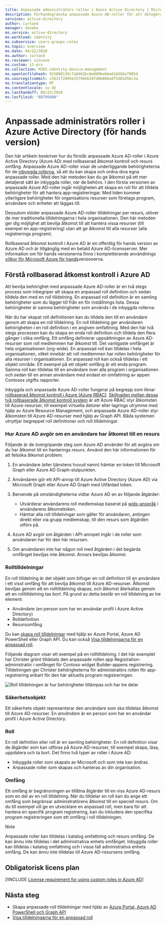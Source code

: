 ```yaml
---
title: Anpassade administratörs roller i Azure Active Directory | Microsoft Docs
description: Förhandsgranska anpassade Azure AD-roller för att delegera identitets hantering. Hantera Azure-roller i Azure Portal, PowerShell eller Graph API.
services: active-directory
author: curtand
manager: daveba
ms.service: active-directory
ms.workload: identity
ms.subservice: users-groups-roles
ms.topic: overview
ms.date: 04/22/2020
ms.author: curtand
ms.reviewer: vincesm
ms.custom: it-pro
ms.collection: M365-identity-device-management
ms.openlocfilehash: 915098130c7a8462bc0e009be04a61b5b0a7985d
ms.sourcegitcommit: c5021f2095e25750eb34fd0b866adf5d81d56c3a
ms.translationtype: MT
ms.contentlocale: sv-SE
ms.lasthandoff: 08/25/2020
ms.locfileid: "88795600"
---
```

# <a name="custom-administrator-roles-in-azure-active-directory-preview"></a>Anpassade administratörs roller i Azure Active Directory (för hands version)

Den här artikeln beskriver hur du förstår anpassade Azure AD-roller i Azure Active Directory (Azure AD) med rollbaserad åtkomst kontroll och resurs omfång. Anpassade Azure AD-roller visar de underliggande behörigheterna för de [inbyggda rollerna](directory-assign-admin-roles.md), så att du kan skapa och ordna dina egna anpassade roller. Med den här metoden kan du ge åtkomst på ett mer detaljerat sätt än inbyggda roller, när de behövs. I den första versionen av anpassade Azure AD-roller ingår möjligheten att skapa en roll för att tilldela behörigheter för att hantera app-registreringar. Med tiden kommer ytterligare behörigheter för organisations resurser som företags program, användare och enheter att läggas till.  

Dessutom stöder anpassade Azure AD-roller tilldelningar per resurs, utöver de mer traditionella tilldelningarna i hela organisationen. Den här metoden ger dig möjlighet att bevilja åtkomst till att hantera vissa resurser (till exempel en app-registrering) utan att ge åtkomst till alla resurser (alla registrerings program).

Rollbaserad åtkomst kontroll i Azure AD är en offentlig för hands version av Azure AD och är tillgänglig med en betald Azure AD-licensserver. Mer information om för hands versionerna finns i kompletterande användnings [villkor för Microsoft Azure för hands](https://azure.microsoft.com/support/legal/preview-supplemental-terms/)versionerna.

## <a name="understand-azure-ad-role-based-access-control"></a>Förstå rollbaserad åtkomst kontroll i Azure AD

Att bevilja behörighet med anpassade Azure AD-roller är en två stegs process som inbegriper att skapa en anpassad roll definition och sedan tilldela den med en roll tilldelning. En anpassad roll definition är en samling behörigheter som du lägger till från en för inställnings lista. Dessa behörigheter är samma behörigheter som används i de inbyggda rollerna.  

När du har skapat roll definitionen kan du tilldela den till en användare genom att skapa en roll tilldelning. En roll tilldelning ger användaren behörigheten i en roll definition i en angiven omfattning. Med den här två stegs processen kan du skapa en enda roll definition och tilldela den flera gånger i olika omfång. Ett omfång definierar uppsättningen av Azure AD-resurser som roll medlemmen har åtkomst till. Det vanligaste omfånget är hela organisationen (org-wide). En anpassad roll kan tilldelas i hela organisationen, vilket innebär att roll medlemmen har rollen behörigheter för alla resurser i organisationen. En anpassad roll kan också tilldelas i ett objekt område. Ett exempel på ett objekt omfång är ett enda program. Samma roll kan tilldelas till en användare över alla program i organisationen och sedan till en annan användare med endast en omfattning av appen Contosos utgifts rapporter.  

Inbyggda och anpassade Azure AD-roller fungerar på begrepp som liknar [rollbaserad åtkomst kontroll i Azure (Azure RBAC)](../../role-based-access-control/overview.md). [Skillnaden mellan dessa två rollbaserade åtkomst kontroll system](../../role-based-access-control/rbac-and-directory-admin-roles.md) är att Azure RBAC styr åtkomsten till Azure-resurser, till exempel virtuella datorer eller lagrings utrymme med hjälp av Azure Resource Management, och anpassade Azure AD-roller styr åtkomsten till Azure AD-resurser med hjälp av Graph API. Båda systemen utnyttjar begreppet roll definitioner och roll tilldelningar.

### <a name="how-azure-ad-determines-if-a-user-has-access-to-a-resource"></a>Hur Azure AD avgör om en användare har åtkomst till en resurs

Följande är de övergripande steg som Azure AD använder för att avgöra om du har åtkomst till en hanterings resurs. Använd den här informationen för att felsöka åtkomst problem.

1. En användare (eller tjänstens huvud namn) hämtar en token till Microsoft Graph eller Azure AD Graph-slutpunkten.

1. Användaren gör ett API-anrop till Azure Active Directory (Azure AD) via Microsoft Graph eller Azure AD Graph med Utfärdad token.

1. Beroende på omständigheterna vidtar Azure AD en av följande åtgärder:

    - Utvärderar användarens roll medlemskap baserat på [wids-anspråk](../develop/access-tokens.md) i användarens åtkomsttoken.
    - Hämtar alla roll tilldelningar som gäller för användaren, antingen direkt eller via grupp medlemskap, till den resurs som åtgärden utförs på.

1. Azure AD avgör om åtgärden i API-anropet ingår i de roller som användaren har för den här resursen.
1. Om användaren inte har någon roll med åtgärden i det begärda omfånget beviljas inte åtkomst. Annars beviljas åtkomst.

### <a name="role-assignments"></a>Rolltilldelningar

En roll tilldelning är det objekt som bifogar en roll definition till en användare i ett visst omfång för att bevilja åtkomst till Azure AD-resurser. Åtkomst beviljas genom att en rolltilldelning skapas, och åtkomst återkallas genom att en rolltilldelning tas bort. På grund av detta består en roll tilldelning av tre element:

- Användare (en person som har en användar profil i Azure Active Directory)
- Rolldefinition
- Resursomfång

Du kan [skapa roll tilldelningar](roles-create-custom.md) med hjälp av Azure Portal, Azure AD PowerShell eller Graph API. Du kan också [Visa tilldelningarna för en anpassad roll](roles-view-assignments.md#view-the-assignments-of-a-role).

Följande diagram visar ett exempel på en rolltilldelning. I det här exemplet har Christer grönt tilldelats den anpassade rollen app Registration-administratör i omfånget för Contoso widget Builder-appens registrering. Tilldelningen ger Christer behörigheterna för administratörs rollen för app-registrering enbart för den här aktuella program registreringen.

![Roll tilldelningen är hur behörigheter tillämpas och har tre delar](./media/roles-custom-overview/rbac-overview.png)

### <a name="security-principal"></a>Säkerhetsobjekt

Ett säkerhets objekt representerar den användare som ska tilldelas åtkomst till Azure AD-resurser. En *användare* är en person som har en användar profil i Azure Active Directory.

### <a name="role"></a>Roll

En roll definition eller roll är en samling behörigheter. En roll definition visar de åtgärder som kan utföras på Azure AD-resurser, till exempel skapa, läsa, uppdatera och ta bort. Det finns två typer av roller i Azure AD:

- Inbyggda roller som skapats av Microsoft och som inte kan ändras.
- Anpassade roller som skapas och hanteras av din organisation.

### <a name="scope"></a>Omfång

Ett omfång är begränsningen av tillåtna åtgärder till en viss Azure AD-resurs som en del av en roll tilldelning. När du tilldelar en roll kan du ange ett omfång som begränsar administratörens åtkomst till en speciell resurs. Om du till exempel vill ge en utvecklare en anpassad roll, men bara för att hantera en specifik program registrering, kan du inkludera den specifika program registreringen som ett omfång i roll tilldelningen.

  > [!Note]
  > Anpassade roller kan tilldelas i katalog omfattning och resurs omfång. De kan ännu inte tilldelas i det administrativa enhets omfånget.
  > Inbyggda roller kan tilldelas i katalog omfattning och i vissa fall administrativa enhets omfång. De kan ännu inte tilldelas till Azure AD-resursens omfång.

## <a name="required-license-plan"></a>Obligatorisk licens plan

[!INCLUDE [License requirement for using custom roles in Azure AD](../../../includes/active-directory-p1-license.md)]

## <a name="next-steps"></a>Nästa steg

- Skapa anpassade roll tilldelningar med hjälp av [Azure Portal, Azure AD PowerShell och Graph API](roles-create-custom.md)
- [Visa tilldelningarna för en anpassad roll](roles-view-assignments.md#view-assignments-of-single-application-scope)